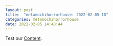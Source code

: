 ```yaml
---
layout: post
title:  "metamochihorrorhouse: 2022-02-05-18"
categories: metamochihorrorhouse
date: 2022-02-05 14:48:44
---
```

Test our [Content](https://github.com/HappyMaki/metamochihorrorhouse-Releases/releases/download/2022-02-05-18/metamochihorrorhouse_2022-02-05-18.zip).

